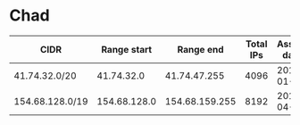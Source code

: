 # Chad

CIDR               | Range start     | Range end       | Total IPs  | Assign date | Owner
------------------ | --------------- | --------------- | ---------- | ----------- | -----
41.74.32.0/20      | 41.74.32.0      | 41.74.47.255    | 4096       | 2010-01-19  | 
154.68.128.0/19    | 154.68.128.0    | 154.68.159.255  | 8192       | 2016-04-11  | 
